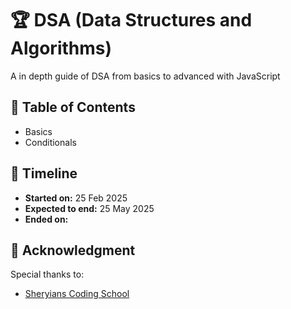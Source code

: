 # 🏆 DSA (Data Structures and Algorithms)
A in depth guide of DSA from basics to advanced with JavaScript

## 📖 Table of Contents
- Basics
- Conditionals


## 📅 Timeline
- **Started on:** 25 Feb 2025
- **Expected to end:** 25 May 2025
- **Ended on:** 

## 🙌 Acknowledgment
Special thanks to:
- [Sheryians Coding School](https://www.youtube.com/@sheryians)
